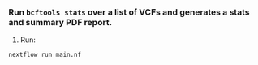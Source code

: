 ### Run `bcftools stats` over a list of VCFs and generates a stats and summary PDF report.
1. Run:  
```
nextflow run main.nf
```
